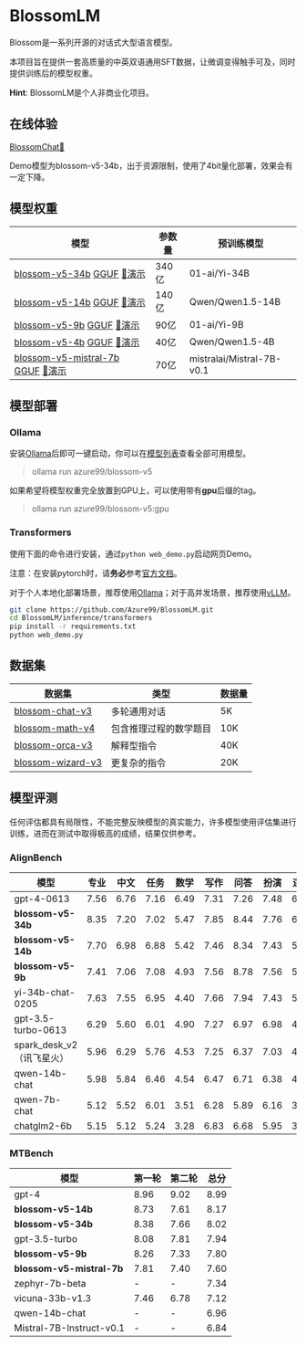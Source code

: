 # BlossomLM

Blossom是一系列开源的对话式大型语言模型。

本项目旨在提供一套高质量的中英双语通用SFT数据，让微调变得触手可及，同时提供训练后的模型权重。

**Hint**: BlossomLM是个人非商业化项目。

## 在线体验

[BlossomChat🚀](https://blossom-chat.com/)

Demo模型为blossom-v5-34b，出于资源限制，使用了4bit量化部署，效果会有一定下降。

## 模型权重

| 模型                                                         | 参数量 | 预训练模型                |
| ------------------------------------------------------------ | ------ | ------------------------- |
| [blossom-v5-34b](https://huggingface.co/Azure99/blossom-v5-34b) [GGUF](https://huggingface.co/Azure99/blossom-v5-34b-gguf/tree/main) [🌼演示](https://blossom-chat.com/) | 340亿  | 01-ai/Yi-34B              |
| [blossom-v5-14b](https://huggingface.co/Azure99/blossom-v5-14b) [GGUF](https://huggingface.co/Azure99/blossom-v5-14b-gguf/tree/main) [🤗演示](https://azure99-blossom-14b-demo.hf.space/) | 140亿  | Qwen/Qwen1.5-14B          |
| [blossom-v5-9b](https://huggingface.co/Azure99/blossom-v5-9b) [GGUF](https://huggingface.co/Azure99/blossom-v5-9b-gguf/tree/main) [🤗演示](https://azure99-blossom-9b-demo.hf.space/) | 90亿   | 01-ai/Yi-9B               |
| [blossom-v5-4b](https://huggingface.co/Azure99/blossom-v5-4b) [GGUF](https://huggingface.co/Azure99/blossom-v5-4b-gguf/tree/main) [🤗演示](https://azure99-blossom-4b-demo.hf.space/) | 40亿   | Qwen/Qwen1.5-4B           |
| [blossom-v5-mistral-7b](https://huggingface.co/Azure99/blossom-v5-mistral-7b) [GGUF](https://huggingface.co/Azure99/blossom-v5-mistral-7b-gguf/tree/main) [🤗演示](https://azure99-blossom-mistral-7b-demo.hf.space/) | 70亿   | mistralai/Mistral-7B-v0.1 |

## 模型部署

### Ollama

安装[Ollama](https://ollama.com/)后即可一键启动，你可以在[模型列表](https://ollama.com/azure99/blossom-v5)查看全部可用模型。

> ollama run azure99/blossom-v5

如果希望将模型权重完全放置到GPU上，可以使用带有**gpu**后缀的tag。

> ollama run azure99/blossom-v5:gpu

### Transformers

使用下面的命令进行安装，通过`python web_demo.py`启动网页Demo。

注意：在安装pytorch时，请**务必**参考[官方文档](https://pytorch.org/get-started/locally/)。

对于个人本地化部署场景，推荐使用[Ollama](https://ollama.com/)；对于高并发场景，推荐使用[vLLM](https://docs.vllm.ai/en/latest/)。

```bash
git clone https://github.com/Azure99/BlossomLM.git
cd BlossomLM/inference/transformers
pip install -r requirements.txt
python web_demo.py
```

## 数据集

| 数据集                                                       | 类型                   | 数据量 |
| ------------------------------------------------------------ | ---------------------- | ------ |
| [blossom-chat-v3](https://huggingface.co/datasets/Azure99/blossom-chat-v3) | 多轮通用对话           | 5K     |
| [blossom-math-v4](https://huggingface.co/datasets/Azure99/blossom-math-v4) | 包含推理过程的数学题目 | 10K    |
| [blossom-orca-v3](https://huggingface.co/datasets/Azure99/blossom-orca-v3) | 解释型指令             | 40K    |
| [blossom-wizard-v3](https://huggingface.co/datasets/Azure99/blossom-wizard-v3) | 更复杂的指令           | 20K    |

## 模型评测

任何评估都具有局限性，不能完整反映模型的真实能力，许多模型使用评估集进行训练，进而在测试中取得极高的成绩，结果仅供参考。

### AlignBench

| 模型                      | 专业 | 中文 | 任务 | 数学 | 写作 | 问答 | 扮演 | 逻辑 | 推理 | 语言 | 总分 |
| ------------------------- | ---- | ---- | ---- | ---- | ---- | ---- | ---- | ---- | ---- | ---- | ---- |
| gpt-4-0613                | 7.56 | 6.76 | 7.16 | 6.49 | 7.31 | 7.26 | 7.48 | 6.33 | 6.41 | 7.25 | 6.83 |
| **blossom-v5-34b**        | 8.35 | 7.20 | 7.02 | 5.47 | 7.85 | 8.44 | 7.76 | 6.09 | 5.78 | 7.77 | 6.78 |
| **blossom-v5-14b**        | 7.70 | 6.98 | 6.88 | 5.42 | 7.46 | 8.34 | 7.43 | 5.83 | 5.63 | 7.47 | 6.55 |
| **blossom-v5-9b**         | 7.41 | 7.06 | 7.08 | 4.93 | 7.56 | 8.78 | 7.56 | 5.42 | 5.18 | 7.57 | 6.38 |
| yi-34b-chat-0205          | 7.63 | 7.55 | 6.95 | 4.40 | 7.66 | 7.94 | 7.43 | 5.76 | 5.08 | 7.53 | 6.30 |
| gpt-3.5-turbo-0613        | 6.29 | 5.60 | 6.01 | 4.90 | 7.27 | 6.97 | 6.98 | 4.79 | 4.85 | 6.52 | 5.68 |
| spark_desk_v2（讯飞星火） | 5.96 | 6.29 | 5.76 | 4.53 | 7.25 | 6.37 | 7.03 | 4.62 | 4.58 | 6.44 | 5.51 |
| qwen-14b-chat             | 5.98 | 5.84 | 6.46 | 4.54 | 6.47 | 6.71 | 6.38 | 4.50 | 4.52 | 6.31 | 5.41 |
| qwen-7b-chat              | 5.12 | 5.52 | 6.01 | 3.51 | 6.28 | 5.89 | 6.16 | 3.80 | 3.65 | 5.83 | 4.74 |
| chatglm2-6b               | 5.15 | 5.12 | 5.24 | 3.28 | 6.83 | 6.68 | 5.95 | 3.35 | 3.31 | 5.83 | 4.57 |

### MTBench

| 模型                      | 第一轮 | 第二轮 | 总分 |
| ------------------------- | ------ | ------ | ---- |
| gpt-4                     | 8.96   | 9.02   | 8.99 |
| **blossom-v5-14b**        | 8.73   | 7.61   | 8.17 |
| **blossom-v5-34b**        | 8.38   | 7.66   | 8.02 |
| gpt-3.5-turbo             | 8.08   | 7.81   | 7.94 |
| **blossom-v5-9b**         | 8.26   | 7.33   | 7.80 |
| **blossom-v5-mistral-7b** | 7.81   | 7.40   | 7.60 |
| zephyr-7b-beta            | -      | -      | 7.34 |
| vicuna-33b-v1.3           | 7.46   | 6.78   | 7.12 |
| qwen-14b-chat             | -      | -      | 6.96 |
| Mistral-7B-Instruct-v0.1  | -      | -      | 6.84 |